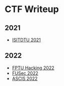 # CTF Writeup

## 2021
- [ISITDTU 2021](/ISITDTU_2021/)

## 2022
- [FPTU Hacking 2022](/FPTU_Hacking_2022/README.md)
- [FUSec 2022](/FUSec_2022/)
- [ASCIS 2022](/ASCIS2022/README.md)